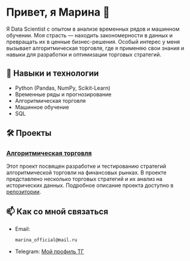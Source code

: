 # Привет, я Марина 👋

Я Data Scientist с опытом в анализе временных рядов и машинном обучении. Моя страсть — находить закономерности в данных и превращать их в ценные бизнес-решения. Особый интерес у меня вызывает алгоритмическая торговля, где я применяю свои знания и навыки для разработки и оптимизации торговых стратегий.

## 🔧 Навыки и технологии
- Python (Pandas, NumPy, Scikit-Learn)
- Временные ряды и прогнозирование
- Алгоритмическая торговля
- Машинное обучение
- SQL

## 🛠️ Проекты

### [Алгоритмическая торговля](https://github.com/Just-Marina/algotrading)
Этот проект посвящен разработке и тестированию стратегий алгоритмической торговли на финансовых рынках. В проекте представлено несколько торговых стратегий и их анализ на исторических данных. Подробное описание проекта доступно в [репозитории](https://github.com/Just-Marina/algotrading).

## 📫 Как со мной связаться
- Email:
  ```bash
  marina_official@mail.ru
- Telegram: [Мой профиль ТГ](https://t.me/mari_shi11)
